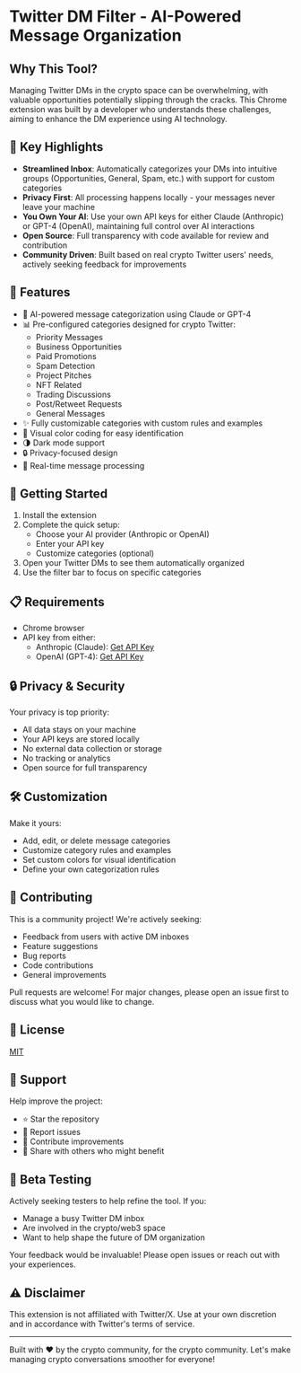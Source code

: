 # Twitter DM Filter - AI-Powered Message Organization

## Why This Tool?
Managing Twitter DMs in the crypto space can be overwhelming, with valuable opportunities potentially slipping through the cracks. This Chrome extension was built by a developer who understands these challenges, aiming to enhance the DM experience using AI technology.

## 🌟 Key Highlights
- **Streamlined Inbox**: Automatically categorizes your DMs into intuitive groups (Opportunities, General, Spam, etc.) with support for custom categories
- **Privacy First**: All processing happens locally - your messages never leave your machine
- **You Own Your AI**: Use your own API keys for either Claude (Anthropic) or GPT-4 (OpenAI), maintaining full control over AI interactions
- **Open Source**: Full transparency with code available for review and contribution
- **Community Driven**: Built based on real crypto Twitter users' needs, actively seeking feedback for improvements

## 🎯 Features
- 🤖 AI-powered message categorization using Claude or GPT-4
- 📊 Pre-configured categories designed for crypto Twitter:
  - Priority Messages
  - Business Opportunities
  - Paid Promotions
  - Spam Detection
  - Project Pitches
  - NFT Related
  - Trading Discussions
  - Post/Retweet Requests
  - General Messages
- ✨ Fully customizable categories with custom rules and examples
- 🎨 Visual color coding for easy identification
- 🌗 Dark mode support
- 🔒 Privacy-focused design
- 🔄 Real-time message processing

## 🚀 Getting Started
1. Install the extension
2. Complete the quick setup:
   - Choose your AI provider (Anthropic or OpenAI)
   - Enter your API key
   - Customize categories (optional)
3. Open your Twitter DMs to see them automatically organized
4. Use the filter bar to focus on specific categories

## 📋 Requirements
- Chrome browser
- API key from either:
  - Anthropic (Claude): [Get API Key](https://console.anthropic.com/)
  - OpenAI (GPT-4): [Get API Key](https://platform.openai.com/api-keys)

## 🔒 Privacy & Security
Your privacy is top priority:
- All data stays on your machine
- Your API keys are stored locally
- No external data collection or storage
- No tracking or analytics
- Open source for full transparency

## 🛠 Customization
Make it yours:
- Add, edit, or delete message categories
- Customize category rules and examples
- Set custom colors for visual identification
- Define your own categorization rules

## 🤝 Contributing
This is a community project! We're actively seeking:
- Feedback from users with active DM inboxes
- Feature suggestions
- Bug reports
- Code contributions
- General improvements

Pull requests are welcome! For major changes, please open an issue first to discuss what you would like to change.

## 📜 License
[MIT](LICENSE)

## 💪 Support
Help improve the project:
- ⭐ Star the repository
- 🐛 Report issues
- 🤝 Contribute improvements
- 📣 Share with others who might benefit

## 🎯 Beta Testing
Actively seeking testers to help refine the tool. If you:
- Manage a busy Twitter DM inbox
- Are involved in the crypto/web3 space
- Want to help shape the future of DM organization

Your feedback would be invaluable! Please open issues or reach out with your experiences.

## ⚠️ Disclaimer
This extension is not affiliated with Twitter/X. Use at your own discretion and in accordance with Twitter's terms of service.

---

Built with ❤️ by the crypto community, for the crypto community. Let's make managing crypto conversations smoother for everyone!
